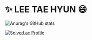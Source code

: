 # ✨ LEE TAE HYUN 😄

![Anurag's GitHub stats](https://github-readme-stats.vercel.app/api?username=hyunph&show_icons=true&theme=tokyonight)

[![Solved.ac Profile](http://mazassumnida.wtf/api/v2/generate_badge?boj=hyun_ph)](https://solved.ac/hyun_ph/)

<!--
**HyunPH/HyunPH** is a ✨ _special_ ✨ repository because its `README.md` (this file) appears on your GitHub profile.

Here are some ideas to get you started:

- 🔭 I’m currently working on ...
- 🌱 I’m currently learning ...
- 👯 I’m looking to collaborate on ...
- 🤔 I’m looking for help with ...
- 💬 Ask me about ...
- 📫 How to reach me: ...
- 😄 Pronouns: ...
- ⚡ 👋 Fun fact: ...
-->
